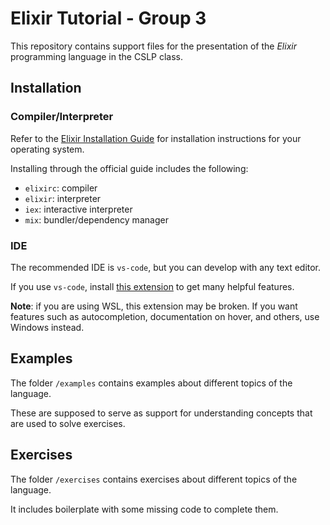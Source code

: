 # Elixir Tutorial - Group 3

This repository contains support files for the presentation of the *Elixir* programming language in the CSLP class.

## Installation

### Compiler/Interpreter

Refer to the [Elixir Installation Guide](https://elixir-lang.org/install.html) for installation instructions for your operating system.

Installing through the official guide includes the following:
- `elixirc`: compiler
- `elixir`: interpreter
- `iex`: interactive interpreter
- `mix`: bundler/dependency manager


### IDE

The recommended IDE is `vs-code`, but you can develop with any text editor.

If you use `vs-code`, install [this extension](https://marketplace.visualstudio.com/items?itemName=JakeBecker.elixir-ls) to get many helpful features.

**Note**: if you are using WSL, this extension may be broken. If you want features such as autocompletion, documentation on hover, and others, use Windows instead.


## Examples 

The folder `/examples` contains examples about different topics of the language.

These are supposed to serve as support for understanding concepts that are used to solve exercises.


## Exercises

The folder `/exercises` contains exercises about different topics of the language.

It includes boilerplate with some missing code to complete them.

